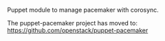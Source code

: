 Puppet module to manage pacemaker with corosync.

The puppet-pacemaker project has moved to: https://github.com/openstack/puppet-pacemaker
